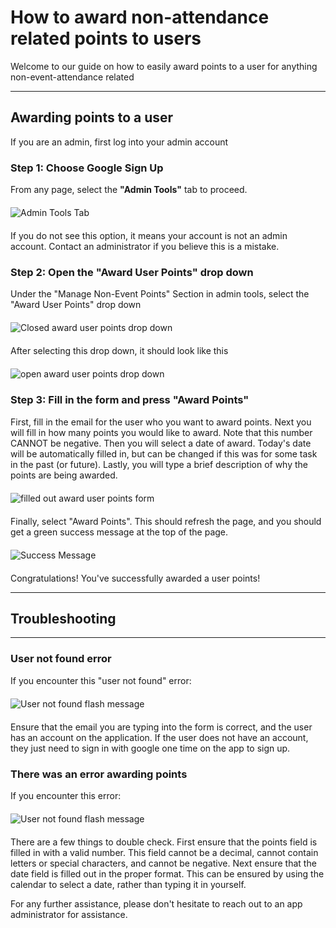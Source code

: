 # How to award non-attendance related points to users

Welcome to our guide on how to easily award points to a user for anything non-event-attendance related

---

## Awarding points to a user

If you are an admin, first log into your admin account

### Step 1: Choose Google Sign Up

From any page, select the **"Admin Tools"** tab to proceed.

<img src="/assets/awardPointsImages/admin-tools-button.png" alt="Admin Tools Tab" style="max-width: 100%; max-height: 200px; width: auto; display: block; margin: 20px auto;">

If you do not see this option, it means your account is not an admin account. Contact an administrator if you believe this is a mistake. 

### Step 2: Open the "Award User Points" drop down

Under the "Manage Non-Event Points" Section in admin tools, select the "Award User Points" drop down

<img src="/assets/awardPointsImages/award-user-points-closed.png" alt="Closed award user points drop down" style="max-width: 100%; max-height: 250px; width: auto; display: block; margin: 20px auto;">

After selecting this drop down, it should look like this

<img src="/assets/awardPointsImages/award-user-points-open.png" alt="open award user points drop down" style="max-width: 100%; max-height: 250px; width: auto; display: block; margin: 20px auto;">

### Step 3: Fill in the form and press "Award Points"

First, fill in the email for the user who you want to award points. 
Next you will fill in how many points you would like to award. Note that this number CANNOT be negative. 
Then you will select a date of award. Today's date will be automatically filled in, but can be changed if this was for some task in the past (or future). 
Lastly, you will type a brief description of why the points are being awarded.

<img src="/assets/awardPointsImages/filled-in-form.png" alt="filled out award user points form" style="max-width: 100%; max-height: 250px; width: auto; display: block; margin: 20px auto;">

Finally, select "Award Points". This should refresh the page, and you should get a green success message at the top of the page. 

<img src="/assets/awardPointsImages/flash-success.png" alt="Success Message" style="max-width: 100%; max-height: 250px; width: auto; display: block; margin: 20px auto;">

Congratulations! You've successfully awarded a user points!

---

## Troubleshooting

---

### User not found error
If you encounter this "user not found" error:

<img src="/assets/awardPointsImages/user-not-found.png" alt="User not found flash message" style="max-width: 100%; max-height: 250px; width: auto; display: block; margin: 20px auto;">

Ensure that the email you are typing into the form is correct, and the user has an account on the application. If the user does not have an account, they just need to sign in with google one time on the app to sign up.  

### There was an error awarding points
If you encounter this error: 

<img src="/assets/awardPointsImages/error.png" alt="User not found flash message" style="max-width: 100%; max-height: 250px; width: auto; display: block; margin: 20px auto;">

There are a few things to double check. First ensure that the points field is filled in with a valid number. This field cannot be a decimal, cannot contain letters or special characters, and cannot be negative. Next ensure that the date field is filled out in the proper format. This can be ensured by using the calendar to select a date, rather than typing it in yourself.

For any further assistance, please don't hesitate to reach out to an app administrator for assistance.
